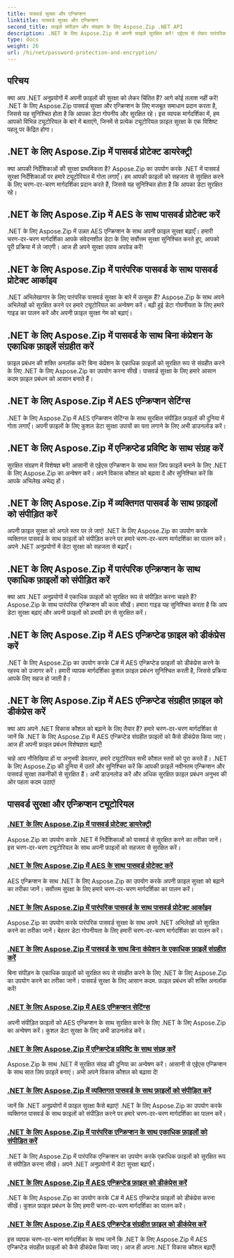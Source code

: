 ```yaml
---
title: पासवर्ड सुरक्षा और एन्क्रिप्शन
linktitle: पासवर्ड सुरक्षा और एन्क्रिप्शन
second_title: फ़ाइलें संपीड़न और संग्रहण के लिए Aspose.Zip .NET API
description: .NET के लिए Aspose.Zip से अपनी फ़ाइलें सुरक्षित करें! एईएस से लेकर पारंपरिक तरीकों तक, पासवर्ड सुरक्षा और एन्क्रिप्शन पर चरण-दर-चरण ट्यूटोरियल सीखें।
type: docs
weight: 26
url: /hi/net/password-protection-and-encryption/
---
```


## परिचय

क्या आप .NET अनुप्रयोगों में अपनी फ़ाइलों की सुरक्षा को लेकर चिंतित हैं? आगे कोई तलाश नहीं करें! .NET के लिए Aspose.Zip पासवर्ड सुरक्षा और एन्क्रिप्शन के लिए मजबूत समाधान प्रदान करता है, जिससे यह सुनिश्चित होता है कि आपका डेटा गोपनीय और सुरक्षित रहे। इस व्यापक मार्गदर्शिका में, हम आपको विभिन्न ट्यूटोरियल के बारे में बताएंगे, जिनमें से प्रत्येक ट्यूटोरियल फ़ाइल सुरक्षा के एक विशिष्ट पहलू पर केंद्रित होगा।

## .NET के लिए Aspose.Zip में पासवर्ड प्रोटेक्ट डायरेक्ट्री

क्या आपकी निर्देशिकाओं की सुरक्षा प्राथमिकता है? Aspose.Zip का उपयोग करके .NET में पासवर्ड सुरक्षा निर्देशिकाओं पर हमारे ट्यूटोरियल में गोता लगाएँ। हम आपकी फ़ाइलों को सहजता से सुरक्षित करने के लिए चरण-दर-चरण मार्गदर्शिका प्रदान करते हैं, जिससे यह सुनिश्चित होता है कि आपका डेटा सुरक्षित रहे।

## .NET के लिए Aspose.Zip में AES के साथ पासवर्ड प्रोटेक्ट करें

.NET के लिए Aspose.Zip में उन्नत AES एन्क्रिप्शन के साथ अपनी फ़ाइल सुरक्षा बढ़ाएँ। हमारी चरण-दर-चरण मार्गदर्शिका आपके संवेदनशील डेटा के लिए सर्वोत्तम सुरक्षा सुनिश्चित करते हुए, आपको पूरी प्रक्रिया में ले जाएगी। आज ही अपने सुरक्षा उपाय अपग्रेड करें!

## .NET के लिए Aspose.Zip में पारंपरिक पासवर्ड के साथ पासवर्ड प्रोटेक्ट आर्काइव

.NET अभिलेखागार के लिए पारंपरिक पासवर्ड सुरक्षा के बारे में उत्सुक हैं? Aspose.Zip के साथ अपने अभिलेखों को सुरक्षित करने पर हमारे ट्यूटोरियल का अन्वेषण करें। बढ़ी हुई डेटा गोपनीयता के लिए हमारे गाइड का पालन करें और अपनी फ़ाइल सुरक्षा गेम को बढ़ाएं।

## .NET के लिए Aspose.Zip में पासवर्ड के साथ बिना कंप्रेशन के एकाधिक फ़ाइलें संग्रहीत करें

फ़ाइल प्रबंधन की शक्ति अनलॉक करें! बिना कंप्रेशन के एकाधिक फ़ाइलों को सुरक्षित रूप से संग्रहीत करने के लिए .NET के लिए Aspose.Zip का उपयोग करना सीखें। पासवर्ड सुरक्षा के लिए हमारे आसान कदम फ़ाइल प्रबंधन को आसान बनाते हैं।

## .NET के लिए Aspose.Zip में AES एन्क्रिप्शन सेटिंग्स

.NET के लिए Aspose.Zip में AES एन्क्रिप्शन सेटिंग्स के साथ सुरक्षित संपीड़ित फ़ाइलों की दुनिया में गोता लगाएँ। अपनी फ़ाइलों के लिए कुशल डेटा सुरक्षा उपायों का पता लगाने के लिए अभी डाउनलोड करें।

## .NET के लिए Aspose.Zip में एन्क्रिप्टेड प्रविष्टि के साथ संग्रह करें

सुरक्षित संग्रहण में विशेषज्ञ बनें! आसानी से एईएस एन्क्रिप्शन के साथ सात ज़िप फ़ाइलें बनाने के लिए .NET के लिए Aspose.Zip का अन्वेषण करें। अपने विकास कौशल को बढ़ावा दें और सुनिश्चित करें कि आपके अभिलेख अभेद्य हों।

## .NET के लिए Aspose.Zip में व्यक्तिगत पासवर्ड के साथ फ़ाइलों को संपीड़ित करें

अपनी फ़ाइल सुरक्षा को अगले स्तर पर ले जाएं! .NET के लिए Aspose.Zip का उपयोग करके व्यक्तिगत पासवर्ड के साथ फ़ाइलों को संपीड़ित करने पर हमारे चरण-दर-चरण मार्गदर्शिका का पालन करें। अपने .NET अनुप्रयोगों में डेटा सुरक्षा को सहजता से बढ़ाएँ।

## .NET के लिए Aspose.Zip में पारंपरिक एन्क्रिप्शन के साथ एकाधिक फ़ाइलों को संपीड़ित करें

क्या आप .NET अनुप्रयोगों में एकाधिक फ़ाइलों को सुरक्षित रूप से संपीड़ित करना चाहते हैं? Aspose.Zip के साथ पारंपरिक एन्क्रिप्शन की कला सीखें। हमारा गाइड यह सुनिश्चित करता है कि आप डेटा सुरक्षा बढ़ाएं और अपनी फ़ाइलों को प्रभावी ढंग से सुरक्षित करें।

## .NET के लिए Aspose.Zip में AES एन्क्रिप्टेड फ़ाइल को डीकंप्रेस करें

.NET के लिए Aspose.Zip का उपयोग करके C# में AES एन्क्रिप्टेड फ़ाइलों को डीकंप्रेस करने के रहस्य को उजागर करें। हमारी व्यापक मार्गदर्शिका कुशल फ़ाइल प्रबंधन सुनिश्चित करती है, जिससे प्रक्रिया आपके लिए सहज हो जाती है।

## .NET के लिए Aspose.Zip में AES एन्क्रिप्टेड संग्रहीत फ़ाइल को डीकंप्रेस करें

क्या आप अपने .NET विकास कौशल को बढ़ाने के लिए तैयार हैं? हमारे चरण-दर-चरण मार्गदर्शिका से जानें कि .NET के लिए Aspose.Zip में AES एन्क्रिप्टेड संग्रहीत फ़ाइलों को कैसे डीकंप्रेस किया जाए। आज ही अपनी फ़ाइल प्रबंधन विशेषज्ञता बढ़ाएँ!

चाहे आप नौसिखिया हों या अनुभवी डेवलपर, हमारे ट्यूटोरियल सभी कौशल स्तरों को पूरा करते हैं। .NET के लिए Aspose.Zip की दुनिया में उतरें और सुनिश्चित करें कि आपकी फ़ाइलें नवीनतम एन्क्रिप्शन और पासवर्ड सुरक्षा तकनीकों से सुरक्षित हैं। अभी डाउनलोड करें और अधिक सुरक्षित फ़ाइल प्रबंधन अनुभव की ओर पहला कदम उठाएं!
## पासवर्ड सुरक्षा और एन्क्रिप्शन ट्यूटोरियल
### [.NET के लिए Aspose.Zip में पासवर्ड प्रोटेक्ट डायरेक्ट्री](./password-protect-directory/)
Aspose.Zip का उपयोग करके .NET में निर्देशिकाओं को पासवर्ड से सुरक्षित करने का तरीका जानें। इस चरण-दर-चरण ट्यूटोरियल के साथ अपनी फ़ाइलों को सहजता से सुरक्षित करें।
### [.NET के लिए Aspose.Zip में AES के साथ पासवर्ड प्रोटेक्ट करें](./password-protect-with-aes/)
AES एन्क्रिप्शन के साथ .NET के लिए Aspose.Zip का उपयोग करके अपनी फ़ाइल सुरक्षा को बढ़ाने का तरीका जानें। सर्वोत्तम सुरक्षा के लिए हमारे चरण-दर-चरण मार्गदर्शिका का पालन करें।
### [.NET के लिए Aspose.Zip में पारंपरिक पासवर्ड के साथ पासवर्ड प्रोटेक्ट आर्काइव](./password-protect-archive-traditional-password/)
Aspose.Zip का उपयोग करके पारंपरिक पासवर्ड सुरक्षा के साथ अपने .NET अभिलेखों को सुरक्षित करने का तरीका जानें। बेहतर डेटा गोपनीयता के लिए हमारी चरण-दर-चरण मार्गदर्शिका का पालन करें।
### [.NET के लिए Aspose.Zip में पासवर्ड के साथ बिना कंप्रेशन के एकाधिक फ़ाइलें संग्रहीत करें](./store-multiple-files-no-compression-password/)
बिना संपीड़न के एकाधिक फ़ाइलों को सुरक्षित रूप से संग्रहीत करने के लिए .NET के लिए Aspose.Zip का उपयोग करने का तरीका जानें। पासवर्ड सुरक्षा के लिए आसान कदम. फ़ाइल प्रबंधन की शक्ति अनलॉक करें!
### [.NET के लिए Aspose.Zip में AES एन्क्रिप्शन सेटिंग्स](./aes-encryption-settings/)
अपनी संपीड़ित फ़ाइलों को AES एन्क्रिप्शन के साथ सुरक्षित करने के लिए .NET के लिए Aspose.Zip का अन्वेषण करें। कुशल डेटा सुरक्षा के लिए अभी डाउनलोड करें।
### [.NET के लिए Aspose.Zip में एन्क्रिप्टेड प्रविष्टि के साथ संग्रह करें](./archive-with-encrypted-entry/)
Aspose.Zip के साथ .NET में सुरक्षित संग्रह की दुनिया का अन्वेषण करें। आसानी से एईएस एन्क्रिप्शन के साथ सात ज़िप फ़ाइलें बनाएं। अभी अपने विकास कौशल को बढ़ावा दें!
### [.NET के लिए Aspose.Zip में व्यक्तिगत पासवर्ड के साथ फ़ाइलों को संपीड़ित करें](./compress-files-individual-passwords/)
जानें कि .NET अनुप्रयोगों में फ़ाइल सुरक्षा कैसे बढ़ाएं! .NET के लिए Aspose.Zip का उपयोग करके व्यक्तिगत पासवर्ड के साथ फ़ाइलों को संपीड़ित करने पर हमारे चरण-दर-चरण मार्गदर्शिका का पालन करें।
### [.NET के लिए Aspose.Zip में पारंपरिक एन्क्रिप्शन के साथ एकाधिक फ़ाइलों को संपीड़ित करें](./compress-multiple-files-traditional-encryption/)
.NET के लिए Aspose.Zip में पारंपरिक एन्क्रिप्शन का उपयोग करके एकाधिक फ़ाइलों को सुरक्षित रूप से संपीड़ित करना सीखें। अपने .NET अनुप्रयोगों में डेटा सुरक्षा बढ़ाएँ।
### [.NET के लिए Aspose.Zip में AES एन्क्रिप्टेड फ़ाइल को डीकंप्रेस करें](./decompress-aes-encrypted-file/)
.NET के लिए Aspose.Zip का उपयोग करके C# में AES एन्क्रिप्टेड फ़ाइलों को डीकंप्रेस करना सीखें। कुशल फ़ाइल प्रबंधन के लिए हमारी चरण-दर-चरण मार्गदर्शिका का पालन करें।
### [.NET के लिए Aspose.Zip में AES एन्क्रिप्टेड संग्रहीत फ़ाइल को डीकंप्रेस करें](./decompress-aes-encrypted-stored-file/)
इस व्यापक चरण-दर-चरण मार्गदर्शिका के साथ जानें कि .NET के लिए Aspose.Zip में AES एन्क्रिप्टेड संग्रहीत फ़ाइलों को कैसे डीकंप्रेस किया जाए। आज ही अपना .NET विकास कौशल बढ़ाएँ!